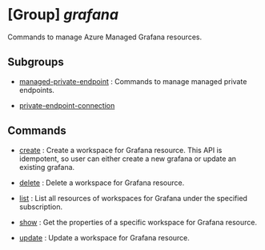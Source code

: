 # [Group] _grafana_

Commands to manage Azure Managed Grafana resources.

## Subgroups

- [managed-private-endpoint](/Commands/grafana/managed-private-endpoint/readme.md)
: Commands to manage managed private endpoints.

- [private-endpoint-connection](/Commands/grafana/private-endpoint-connection/readme.md)

## Commands

- [create](/Commands/grafana/_create.md)
: Create a workspace for Grafana resource. This API is idempotent, so user can either create a new grafana or update an existing grafana.

- [delete](/Commands/grafana/_delete.md)
: Delete a workspace for Grafana resource.

- [list](/Commands/grafana/_list.md)
: List all resources of workspaces for Grafana under the specified subscription.

- [show](/Commands/grafana/_show.md)
: Get the properties of a specific workspace for Grafana resource.

- [update](/Commands/grafana/_update.md)
: Update a workspace for Grafana resource.
